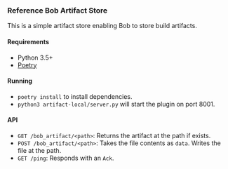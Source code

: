 ### Reference Bob Artifact Store

This is a simple artifact store enabling Bob to store build artifacts.

#### Requirements
- Python 3.5+
- [Poetry](https://poetry.eustace.io)

#### Running
- `poetry install` to install dependencies.
- `python3 artifact-local/server.py` will start the plugin on port 8001.

#### API
- `GET /bob_artifact/<path>`: Returns the artifact at the path if exists.
- `POST /bob_artifact/<path>`: Takes the file contents as `data`. Writes the file at the path.
- `GET /ping`: Responds with an `Ack`.
